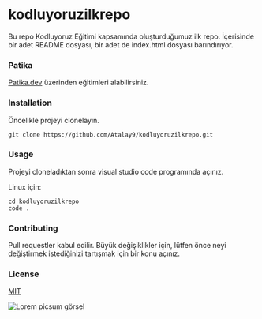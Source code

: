 # kodluyoruzilkrepo

Bu repo Kodluyoruz Eğitimi kapsamında oluşturduğumuz ilk repo. İçerisinde bir adet README dosyası, bir adet de index.html dosyası barındırıyor.

### Patika
[Patika.dev](https://patika.dev) üzerinden eğitimleri alabilirsiniz.

### Installation
Öncelikle projeyi clonelayın. 
```
git clone https://github.com/Atalay9/kodluyoruzilkrepo.git
```

### Usage
Projeyi cloneladıktan sonra visual studio code programında açınız.

Linux için:
```
cd kodluyoruzilkrepo
code .
```

### Contributing 
Pull requestler kabul edilir. Büyük değişiklikler için, lütfen önce neyi değiştirmek istediğinizi tartışmak için bir konu açınız.

### License
[MIT](https://choosealicense.com/licenses/mit/)

![Lorem picsum görsel](https://miro.medium.com/max/2400/2*TZeK0kyHTRHVv3gUi8BtQg.png) 